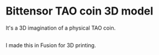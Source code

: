 # Bittensor TAO coin 3D model

It's a 3D imagination of a physical TAO coin.

##

I made this in Fusion for 3D printing.